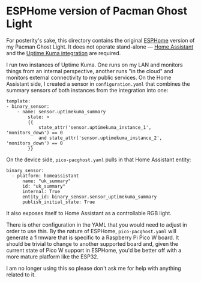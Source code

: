# ESPHome version of Pacman Ghost Light

For posterity's sake, this directory contains the original [ESPHome](https://esphome.io/) version of my Pacman Ghost Light. It does not operate stand-alone — [Home Assistant](https://www.home-assistant.io/) and the [Uptime Kuma integration](https://github.com/meichthys/uptime_kuma) are required.

I run two instances of Uptime Kuma. One runs on my LAN and monitors things from an internal perspective, another runs "in the cloud" and monitors external connectivity to my public services. On the Home Assistant side, I created a sensor in `configuration.yaml` that combines the summary sensors of both instances from the integration into one:

    template:
    - binary_sensor:
        - name: sensor.uptimekuma_summary
            state: >
            {{
                state_attr('sensor.uptimekuma_instance_1', 'monitors_down') == 0
                and state_attr('sensor.uptimekuma_instance_2', 'monitors_down') == 0
            }}

On the device side, `pico-pacghost.yaml` pulls in that Home Assistant entity:

    binary_sensor:
      - platform: homeassistant
          name: "uk_summary"
          id: "uk_summary"
          internal: True
          entity_id: binary_sensor.sensor_uptimekuma_summary
          publish_initial_state: True

It also exposes itself to Home Assistant as a controllable RGB light.

There is other configuration in the YAML that you would need to adjust in order to use this. By the nature of ESPHome, `pico-pacghost.yaml` will generate a firmware that is specific to a Raspberry Pi Pico W board. It should be trivial to change to another supported board and, given the current state of Pico W support in ESPHome, you'd be better off with a more mature platform like the ESP32.

I am no longer using this so please don't ask me for help with anything related to it.